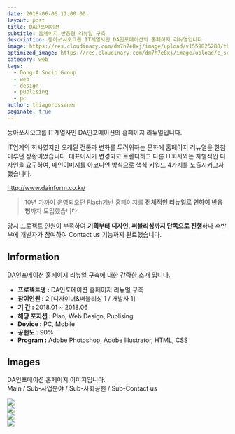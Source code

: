 ```yaml
---
date: 2018-06-06 12:00:00
layout: post
title: DA인포메이션
subtitle: 홈페이지 반응형 리뉴얼 구축
description: 동아쏘시오그룹 IT계열사인 DA인포메이션의 홈페이지 리뉴얼입니다.
image: https://res.cloudinary.com/dm7h7e8xj/image/upload/v1559825288/theme17_nlndhx.jpg
optimized_image: https://res.cloudinary.com/dm7h7e8xj/image/upload/c_scale,w_380/v1559825288/theme17_nlndhx.jpg
category: web
tags:
  - Dong-A Socio Group
  - web
  - design
  - publising
  - pc
author: thiagorossener
paginate: true
---
```


<link rel="stylesheet" href="/assets/css/slick.css">
<link rel="stylesheet" href="/assets/css/slick-theme.css">


동아쏘시오그룹 IT계열사인 DA인포메이션의 홈페이지 리뉴얼입니다.

IT업계의 회사였지만 오래된 전통과 변화를 두려워하는 문화에 홈페이지 리뉴얼을 한참 미루던 상황이었습니다. 
대표이사가 변경되고 트렌디하고 다른 IT회사와는 차별적인 디자인을 요구하여, 메인이미지를 아코디언 방식으로 핵심 키워드 4가지를 노출시키고자 했습니다.

<a href="http://www.dainform.co.kr/" target="_blank">http://www.dainform.co.kr/</a>


> 10년 가까이 운영되오던 Flash기반 홈페이지를 **전체적인 리뉴얼로 인하여 반응형**까지 도입했습니다.

당시 프로젝트 인원이 부족하여 **기획부터 디자인, 퍼블리싱까지 단독으로 진행**하다 후반부에 개발자가 참여하여 Contact us 기능까지 완료했습니다.


<!--page-->

## Information

DA인포메이션 홈페이지 리뉴얼 구축에 대한 간략한 소개 입니다.

- **프로젝트명 :** DA인포메이션 홈페이지 리뉴얼 구축
- **참여인원 :** 2 [디자이너&퍼블리싱 1 / 개발자 1]
- **기 간 :** 2018.01 ~ 2018.06
- **해당 포지션 :** Plan, Web Design, Publising
- **Device :** PC, Mobile
- **공헌도 :** 90%
- **Program :** Adobe Photoshop, Adobe Illustrator, HTML, CSS


<!--page-->

## Images

DA인포메이션 홈페이지 이미지입니다.<br>
Main / Sub-사업분야 / Sub-사회공헌 / Sub-Contact us

<section class="quotes">
  <div class="bubble">
    <img src="/assets/img/slide/dainfo01.jpg" />
  </div>
  <div class="bubble">
    <img src="/assets/img/slide/dainfo02.jpg" /> 
  </div>
  <div class="bubble">
    <img src="/assets/img/slide/dainfo03.jpg" /> 
  </div>
  <div class="bubble">
    <img src="/assets/img/slide/dainfo04.jpg" /> 
  </div>
</section>

<p></p>
<p></p>



<!--page-->



<script type="text/javascript" src="https://cdnjs.cloudflare.com/ajax/libs/jquery/2.1.3/jquery.min.js"></script>
<script type="text/javascript" src="https://cdn.jsdelivr.net/jquery.slick/1.5.0/slick.min.js"></script>

<script>
	$('.quotes').slick({
  dots: true,
  infinite: true,
  autoplay: false,
  autoplaySpeed: 6000,
  speed: 800,
  slidesToShow: 1,
  adaptiveHeight: true
});
$( document ).ready(function() {
$('.no-fouc').removeClass('no-fouc');
});
</script>